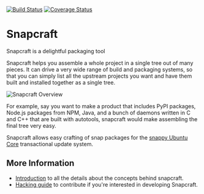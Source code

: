 [![Build Status][travis-image]][travis-url] [![Coverage Status][coveralls-image]][coveralls-url]

# Snapcraft

Snapcraft is a delightful packaging tool

Snapcraft helps you assemble a whole project in a single tree out of
many pieces. It can drive a very wide range of build and packaging systems,
so that you can simply list all the upstream projects you want and have
them built and installed together as a single tree.

![Snapcraft Overview][overview-image]

For example, say you want to make a product that includes PyPI packages,
Node.js packages from NPM, Java, and a bunch of daemons written in C and
C++ that are built with autotools, snapcraft would make assembling the
final tree very easy.

Snapcraft allows easy crafting of snap packages for the [snappy Ubuntu Core](http://ubuntu.com/snappy)
transactional update system.

## More Information

* [Introduction](docs/intro.md) to all the details about the concepts behind snapcraft.
* [Hacking guide](HACKING.md) to contribute if you're interested in developing Snapcraft.

[travis-image]: https://travis-ci.org/ubuntu-core/snapcraft.svg?branch=master
[travis-url]: https://travis-ci.org/ubuntu-core/snapcraft

[coveralls-image]: https://coveralls.io/repos/ubuntu-core/snapcraft/badge.svg?branch=master&service=github
[coveralls-url]: https://coveralls.io/github/ubuntu-core/snapcraft?branch=master

[overview-image]: https://rawgit.com/ted-gould/snapcraft/snapcraft-overview-diagram/docs/snapcraft%20overview.svg
